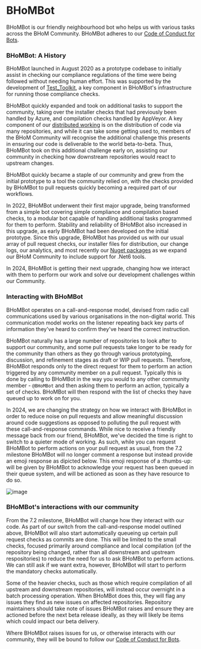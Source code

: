# BHoMBot

BHoMBot is our friendly neighbourhood bot who helps us with various tasks across the BHoM Community. BHoMBot adheres to our [Code of Conduct for Bots](https://github.com/BHoM/BHoM/blob/develop/docs/CODE_OF_CONDUCT_FOR_BOTS.md).

### BHoMBot: A History

BHoMBot launched in August 2020 as a prototype codebase to initially assist in checking our compliance regulations of the time were being followed without needing human effort. This was supported by the development of [Test_Toolkit](https://github.com/BHoM/Test_Toolkit), a key component in BHoMBot's infrastructure for running those compliance checks.

BHoMBot quickly expanded and took on additional tasks to support the community, taking over the installer checks that had previously been handled by Azure, and compilation checks handled by AppVeyor. A key component of our [distributed working](https://bhom.xyz/documentation/Basics/Technical-philosophy-of-the-BHoM/#the-approach-to-coding) is on the distribution of code via many repositories, and while it can take some getting used to, members of the BHoM Community will recognise the additional challenge this presents in ensuring our code is deliverable to the world beta-to-beta. Thus, BHoMBot took on this additional challenge early on, assisting our community in checking how downstream repositories would react to upstream changes.

BHoMBot quickly became a staple of our community and grew from the initial prototype to a tool the community relied on, with the checks provided by BHoMBot to pull requests quickly becoming a required part of our workflows.

In 2022, BHoMBot underwent their first major upgrade, being transformed from a simple bot covering simple compliance and compilation based checks, to a modular bot capable of handling additional tasks programmed for them to perform. Stability and reliability of BHoMBot also increased in this upgrade, as early BHoMBot had been developed on the initial prototype. Since this upgrade, BHoMBot has provided us with our usual array of pull request checks, our installer files for distribution, our change logs, our analytics, and most recently our [Nuget packages](https://www.nuget.org/profiles/BHoM) as we expand our BHoM Community to include support for .Net6 tools.

In 2024, BHoMBot is getting their next upgrade, changing how we interact with them to perform our work and solve our development challenges within our Community.

### Interacting with BHoMBot

BHoMBot operates on a call-and-response model, devised from radio call communications used by various organisations in the non-digital world. This communication model works on the listener repeating back key parts of information they've heard to confirm they've heard the correct instruction.

BHoMBot naturally has a large number of repositories to look after to support our community, and some pull requests take longer to be ready for the community than others as they go through various prototyping, discussion, and refinement stages as draft or WIP pull requests. Therefore, BHoMBot responds only to the direct request for them to perform an action triggered by any community member on a pull request. Typically this is done by calling to BHoMBot in the way you would to any other community member - `@BHoMBot` and then asking them to perform an action, typically a set of checks. BHoMBot will then respond with the list of checks they have queued up to work on for you.

In 2024, we are changing the strategy on how we interact with BHoMBot in order to reduce noise on pull requests and allow meaningful discussion around code suggestions as opposed to polluting the pull request with these call-and-response commands. While nice to receive a friendly message back from our friend, BHoMBot, we've decided the time is right to switch to a quieter mode of working. As such, while you can request BHoMBot to perform actions on your pull request as usual, from the 7.2 milestone BHoMBot will no longer comment a response but instead provide an emoji response as dipicted below. This emoji response of a :thumbs-up: will be given by BHoMBot to acknowledge your request has been queued in their queue system, and will be actioned as soon as they have resource to do so.

![image](https://github.com/BHoM/Mongo_Toolkit/assets/18049174/46bc68a5-c916-46fc-830b-ba06b416de54)

### BHoMBot's interactions with our community

From the 7.2 milestone, BHoMBot will change how they interact with our code. As part of our switch from the call-and-response model outlined above, BHoMBot will also start automatically queueing up certain pull request checks as commits are done. This will be limited to the small checks, focused primarily around compliance and local compilation (of the repository being changed, rather than all downstream and upstream respositories) to reduce the need for us to ask BHoMBot to perform actions. We can still ask if we want extra, however, BHoMBot will start to perform the mandatory checks automatically.

Some of the heavier checks, such as those which require compilation of all upstream and downstream repositories, will instead occur overnight in a batch processing operation. When BHoMBot does this, they will flag any issues they find as new issues on affected repositories. Repository maintainers should take note of issues BHoMBot raises and ensure they are actioned before the next beta release ideally, as they will likely be items which could impact our beta delivery.

Where BHoMBot raises issues for us, or otherwise interacts with our community, they will be bound to follow our [Code of Conduct for Bots](https://github.com/BHoM/BHoM/blob/develop/docs/CODE_OF_CONDUCT_FOR_BOTS.md).